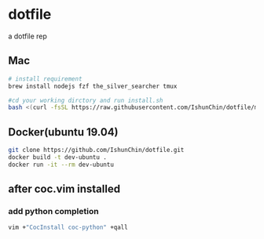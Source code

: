 # dotfile
a dotfile rep

## Mac
```bash
# install requirement
brew install nodejs fzf the_silver_searcher tmux

#cd your working dirctory and run install.sh
bash <(curl -fsSL https://raw.githubusercontent.com/IshunChin/dotfile/master/install.sh)
```


## Docker(ubuntu 19.04)
```bash
git clone https://github.com/IshunChin/dotfile.git
docker build -t dev-ubuntu .
docker run -it --rm dev-ubuntu 
```

## after coc.vim installed
### add python completion
```bash
vim +"CocInstall coc-python" +qall
```

